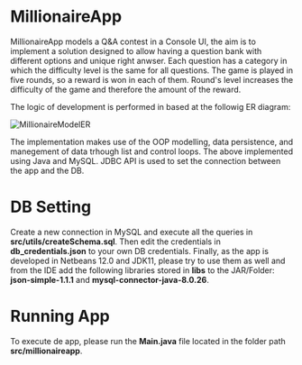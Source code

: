 # MillionaireApp
MillionaireApp models a Q&A contest in a Console UI, the aim is to implement a solution designed to allow having a question bank with different options and unique right anwser. Each question has a category in which the difficulty level is the same for all questions. The game is played in five rounds, so a reward is won in each of them. Round's level increases the difficulty of the game and therefore the amount of the reward.

The logic of development is performed in based at the followig ER diagram:

![MillionaireModelER](https://user-images.githubusercontent.com/57733110/132990184-5615efc6-0459-4245-abcf-5f720ea4e723.png)

The implementation makes use of the OOP modelling, data persistence, and manegement of data trhough list and control loops. The above implemented using Java and MySQL. JDBC API is used to set the connection between the app and the DB.

# DB Setting
Create a new connection in MySQL and execute all the queries in **src/utils/createSchema.sql**. Then edit the credentials in **db_credentials.json** to your own DB credentials. Finally, as the app is developed in Netbeans 12.0 and JDK11, please try to use them as well and from the IDE add the following libraries stored in **libs** to the JAR/Folder: **json-simple-1.1.1** and **mysql-connector-java-8.0.26**.

# Running App
To execute de app, please run the **Main.java** file located in the folder path **src/millionaireapp**.
